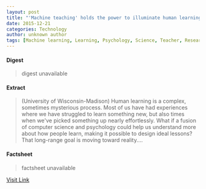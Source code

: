 ```yaml
---
layout: post
title: "'Machine teaching' holds the power to illuminate human learning"
date: 2015-12-21
categories: Technology
author: unknown author
tags: [Machine learning, Learning, Psychology, Science, Teacher, Research, Educational psychology, Computer science, American Association for the Advancement of Science, Education, Mathematics, Artificial intelligence, Neuroscience, Science and technology, Cognition, Cognitive science, Emergence, Psychological concepts, Change, Epistemology, Behavior modification]
---
```



#### Digest
>digest unavailable

#### Extract
>(University of Wisconsin-Madison) Human learning is a complex, sometimes mysterious process. Most of us have had experiences where we have struggled to learn something new, but also times when we've picked something up nearly effortlessly. What if a fusion of computer science and psychology could help us understand more about how people learn, making it possible to design ideal lessons? That long-range goal is moving toward reality....

#### Factsheet
>factsheet unavailable

[Visit Link](http://www.eurekalert.org/pub_releases/2015-08/uow-th081115.php)


